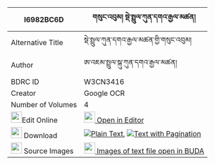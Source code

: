 |I6982BC6D|གསུང་འབུམ། སྡེ་སྤྲུལ་ཀུན་དགའ་རྒྱལ་མཚན། 
| --- | --- 
|Alternative Title |སྡེ་སྤྲུལ་ཀུན་དགའ་རྒྱལ་མཚན་གྱི་གསུང་འབུམ།
|Author| ཨ་འཇམ་སྤྲུལ་སྐུ་ཀུན་དགའ་རྒྱལ་མཚན།
|BDRC ID | W3CN3416
|Creator | Google OCR
|Number of Volumes| 4
|<img width="25" src="https://img.icons8.com/color/25/000000/edit-property.png">Edit Online| [<img width="25" src="https://avatars.githubusercontent.com/u/45091458?s=200&v=4"> Open in Editor](http://editor.openpecha.org/I6982BC6D)
|<img width="25" src="https://img.icons8.com/fluent/48/000000/download-2.png"/>  Download | [![](https://img.icons8.com/color/20/000000/txt.png)Plain Text](https://github.com/Openpecha/I6982BC6D/releases/download/v1/sungbum_de_trul_kunga_gyaltsen_plain_I6982BC6D.zip), [![](https://img.icons8.com/color/20/000000/txt.png)Text with Pagination](https://github.com/Openpecha/I6982BC6D/releases/download/v1/sungbum_de_trul_kunga_gyaltsen_pages_I6982BC6D.zip)
|<img width="25" src="https://img.icons8.com/plasticine/100/000000/pictures-folder.png"/>  Source Images | [<img width="25" src="https://library.bdrc.io/icons/BUDA-small.svg"> Images of text file open in BUDA](https://library.bdrc.io/show/bdr:W3CN3416)
